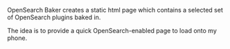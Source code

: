 OpenSearch Baker creates a static html page which contains a selected set of OpenSearch plugins baked in.

The idea is to provide a quick OpenSearch-enabled page to load onto my phone.
